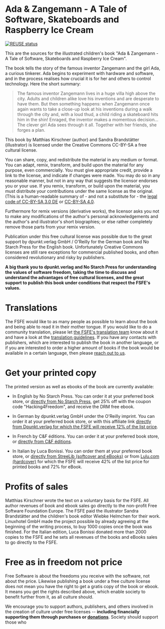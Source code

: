 <!--
SPDX-FileCopyrightText: 2021 Free Software Foundation Europe <https://fsfe.org>

SPDX-License-Identifier: CC-BY-SA-3.0-DE
-->

# Ada & Zangemann - A Tale of Software, Skateboards and Raspberry Ice Cream

[![REUSE status](https://api.reuse.software/badge/git.fsfe.org/fsfe/ada-zangemann)](https://api.reuse.software/info/git.fsfe.org/fsfe/ada-zangemann)

This are the sources for the illustrated children's book "Ada &
Zangemann - A Tale of Software, Skateboards and Raspberry Ice
Cream".

The book tells the story of the famous inventor Zangemann and the girl
Ada, a curious tinkerer. Ada begins to experiment with hardware and
software, and in the process realises how crucial it is for her and
others to control technology. Here the short summary:

> The famous inventor Zangemann lives in a huge villa high above the
> city. Adults and children alike love his inventions and are desperate
> to have them. But then something happens: when Zangemann once again
> wants to take a close-up look at his inventions during a walk through
> the city and, with a loud thud, a child riding a skateboard hits him
> in the shin! Enraged, the inventor makes a momentous decision... The
> clever girl Ada sees through it all. Together with her friends, she
> forges a plan.

This book by Matthias Kirschner (author) and Sandra Brandstätter
(illustrator) is licensed under the Creative Commons CC-BY-SA a free
cultural license.

You can share, copy, and redistribute the material in any medium or
format. You can adapt, remix, transform, and build upon the material for
any purpose, even commercially. You must give appropriate credit,
provide a link to the license, and indicate if changes were made. You
may do so in any reasonable manner, but not in any way that suggests the
licensor endorses you or your use. If you remix, transform, or build
upon the material, you must distribute your contributions under the same
license as the original. (This is a human-readable summary of - and not
a substitute for - the [legal code of CC-BY-SA 3.0
DE](https://creativecommons.org/licenses/by-sa/3.0/de/legalcode) or
[CC-BY-SA
4.0](https://creativecommons.org/licenses/by-sa/4.0/en/legalcode).

Furthermore for remix versions (derivative works), the licensor asks you
not to make any modifications of the author's personal acknowledgements
and the author's and illustrator's short biographies; or else rather
completely remove those parts from your remix version.

Publication under this free cultural license was possible due to the
great support by dpunkt.verlag GmbH / O'Reilly for the German book and
No Starch Press for the English book. Unfortunately Creative Commons
licenses are still rare exceptions for commercial published books, and
often considered revolutionary and risky by publishers.

**A big thank you to dpunkt.verlag and No Starch Press for understanding
the values of software freedom, taking the time to discuss and
understand the advantages of free cultural licenses, and the great
support to publish this book under conditions that respect the FSFE's
values.**

# Translations

The FSFE would like to as many people as possible to learn about the
book and being able to read it in their mother tongue. If you would like
to do a community translation, please let [the FSFE's translation
team](https://fsfe.org/contribute/translators) know about it and have a
look at the [translation
guidelines](https://git.fsfe.org/FSFE/ada-zangemann/src/branch/main/Translation-Guidelines.md).
If you have any contacts with publishers, which are interested to
publish the book in another language, or if you are interested to order
a higher amount of books if the book would be available in a certain
language, then please [reach out to us](https://fsfe.org/about/contact).

# Get your printed copy

The printed version as well as ebooks of the book are currently
available:

* In English by No Starch Press. You can order it at your preferred book
  store, or [directly from No Starch
  Press](https://nostarch.com/ada-zangemann), get 25% off with the
  coupon code "Hacking4Freedom", and receive the DRM free ebook. 

* In German by dpunkt.verlag GmbH under the O'Reilly imprint. You can
  order it at your preferred book store, or with this affiliate link
  [directly from Dpunkt.verlag for which the FSFE will receive 12% of
  the list
  price](https://oreilly.de/produkt/ada-und-zangemann/?ref=10022).

* In French by C&F éditions. You can order it at your preferred book
  store, or [directly from C&F éditions](https://cfeditions.com/ada).

* In Italian by Luca Bonissi. You can order them at your preferred book
  store, or [directly from StreeLib (softcover and 
  eBooks)](https://streetlib.co/isbn-9791222461823) or from [Lulu.com 
  (hardcover)](https://www.lulu.com/shop/matthias-kirschner-and-sandra-brandst%C3%A4tter-and-luca-bonissi/ada-zangemann-una-fiaba-che-parla-di-software-skateboard-e-gelato-al-lampone/hardcover/product-2m2gvqw.html) for 
  which the FSFE will receive 42% of the list price for printed books and
  72% for eBook.

# Profits of sales

Matthias Kirschner wrote the text on a voluntary basis for the FSFE. All
author revenues of book and ebook sales go directly to the non-profit
Free Software Foundation Europe. The FSFE paid the illustrator Sandra
Brandstätter and the children's book editor Wiebke Helmchen for their
work. Linuxhotel GmbH made the project possible by already agreeing at
the beginning of the writing process, to buy 1000 copies once the book
was finished.
For the Italian edition, Luca Bonissi donated more than 2000 copies to 
the FSFE and he sets all revenues of the books and eBooks sales to go 
directly to the FSFE.

# Free as in freedom not price

Free Software is about the freedoms you receive with the software, not
about the price. Likewise publishing a book under a free culture license
does not mean you have the right to get a gratis copy of the book or
ebook. It means you get the rights described above, which enable society
to benefit further from it, as all culture should.

We encourage you to support authors, publishers, and others involved in
the creation of culture under free licenses -- **including financially
supporting them through purchases or
[donations](https://fsfe.org/donate)**. Society should support those who
